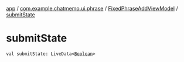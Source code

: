 [app](../../index.md) / [com.example.chatmemo.ui.phrase](../index.md) / [FixedPhraseAddViewModel](index.md) / [submitState](./submit-state.md)

# submitState

`val submitState: LiveData<`[`Boolean`](https://kotlinlang.org/api/latest/jvm/stdlib/kotlin/-boolean/index.html)`>`
